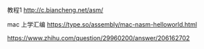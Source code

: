 教程1 
http://c.biancheng.net/asm/

mac 上学汇编
https://type.so/assembly/mac-nasm-helloworld.html


https://www.zhihu.com/question/29960200/answer/206162702
